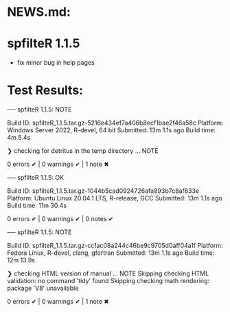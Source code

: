 # NEWS.md:

# spfilteR 1.1.5

- fix minor bug in help pages


# Test Results:

── spfilteR 1.1.5: NOTE

  Build ID:   spfilteR_1.1.5.tar.gz-5216e434ef7a406b8ecf1bae2f46a58c
  Platform:   Windows Server 2022, R-devel, 64 bit
  Submitted:  13m 1.1s ago
  Build time: 4m 5.4s

❯ checking for detritus in the temp directory ... NOTE
  

0 errors ✔ | 0 warnings ✔ | 1 note ✖

── spfilteR 1.1.5: OK

  Build ID:   spfilteR_1.1.5.tar.gz-1044b5cad0924726afa893b7c8af633e
  Platform:   Ubuntu Linux 20.04.1 LTS, R-release, GCC
  Submitted:  13m 1.1s ago
  Build time: 11m 30.4s

0 errors ✔ | 0 warnings ✔ | 0 notes ✔

── spfilteR 1.1.5: NOTE

  Build ID:   spfilteR_1.1.5.tar.gz-cc1ac08a244c46be9c9705d0aff04a1f
  Platform:   Fedora Linux, R-devel, clang, gfortran
  Submitted:  13m 1.1s ago
  Build time: 12m 13.9s

❯ checking HTML version of manual ... NOTE
  Skipping checking HTML validation: no command 'tidy' found
  Skipping checking math rendering: package 'V8' unavailable

0 errors ✔ | 0 warnings ✔ | 1 note ✖

